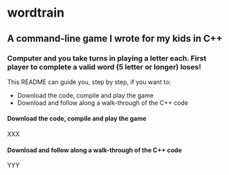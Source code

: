 # wordtrain #
## A command-line game I wrote for my kids in C++ ##
### Computer and you take turns in playing a letter each. First player to complete a valid word (5 letter or longer) loses! ###

This README can guide you, step by step, if you want to:
* Download the code, compile and play the game
* Download and follow along a walk-through of the C++ code

#### Download the code, compile and play the game ####

XXX

#### Download and follow along a walk-through of the C++ code ####

YYY
